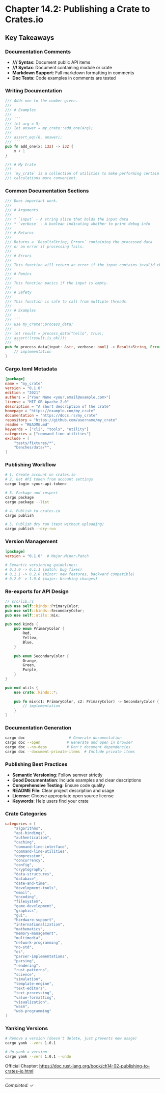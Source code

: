 # Chapter 14.2: Publishing a Crate to Crates.io

## Key Takeaways

### Documentation Comments
- **/// Syntax**: Document public API items
- **//! Syntax**: Document containing module or crate
- **Markdown Support**: Full markdown formatting in comments
- **Doc Tests**: Code examples in comments are tested

### Writing Documentation
```rust
/// Adds one to the number given.
///
/// # Examples
///
/// ```
/// let arg = 5;
/// let answer = my_crate::add_one(arg);
///
/// assert_eq!(6, answer);
/// ```
pub fn add_one(x: i32) -> i32 {
    x + 1
}

//! # My Crate
//!
//! `my_crate` is a collection of utilities to make performing certain
//! calculations more convenient.
```

### Common Documentation Sections
```rust
/// Does important work.
///
/// # Arguments
///
/// * `input` - A string slice that holds the input data
/// * `verbose` - A boolean indicating whether to print debug info
///
/// # Returns
///
/// Returns a `Result<String, Error>` containing the processed data
/// or an error if processing fails.
///
/// # Errors
///
/// This function will return an error if the input contains invalid characters.
///
/// # Panics
///
/// This function panics if the input is empty.
///
/// # Safety
///
/// This function is safe to call from multiple threads.
///
/// # Examples
///
/// ```
/// use my_crate::process_data;
///
/// let result = process_data("hello", true);
/// assert!(result.is_ok());
/// ```
pub fn process_data(input: &str, verbose: bool) -> Result<String, Error> {
    // implementation
}
```

### Cargo.toml Metadata
```toml
[package]
name = "my_crate"
version = "0.1.0"
edition = "2021"
authors = ["Your Name <your.email@example.com>"]
license = "MIT OR Apache-2.0"
description = "A short description of the crate"
homepage = "https://example.com/my_crate"
documentation = "https://docs.rs/my_crate"
repository = "https://github.com/username/my_crate"
readme = "README.md"
keywords = ["cli", "tools", "utility"]
categories = ["command-line-utilities"]
exclude = [
    "tests/fixtures/*",
    "benches/data/*",
]
```

### Publishing Workflow
```bash
# 1. Create account on crates.io
# 2. Get API token from account settings
cargo login <your-api-token>

# 3. Package and inspect
cargo package
cargo package --list

# 4. Publish to crates.io
cargo publish

# 5. Publish dry run (test without uploading)
cargo publish --dry-run
```

### Version Management
```toml
[package]
version = "0.1.0"  # Major.Minor.Patch

# Semantic versioning guidelines:
# 0.1.0 -> 0.1.1 (patch: bug fixes)
# 0.1.1 -> 0.2.0 (minor: new features, backward compatible)
# 0.2.0 -> 1.0.0 (major: breaking changes)
```

### Re-exports for API Design
```rust
// src/lib.rs
pub use self::kinds::PrimaryColor;
pub use self::kinds::SecondaryColor;
pub use self::utils::mix;

pub mod kinds {
    pub enum PrimaryColor {
        Red,
        Yellow,
        Blue,
    }
    
    pub enum SecondaryColor {
        Orange,
        Green,
        Purple,
    }
}

pub mod utils {
    use crate::kinds::*;
    
    pub fn mix(c1: PrimaryColor, c2: PrimaryColor) -> SecondaryColor {
        // implementation
    }
}
```

### Documentation Generation
```bash
cargo doc                    # Generate documentation
cargo doc --open            # Generate and open in browser
cargo doc --no-deps         # Don't document dependencies
cargo doc --document-private-items  # Include private items
```

### Publishing Best Practices
- **Semantic Versioning**: Follow semver strictly
- **Good Documentation**: Include examples and clear descriptions
- **Comprehensive Testing**: Ensure code quality
- **README File**: Clear project description and usage
- **License**: Choose appropriate open source license
- **Keywords**: Help users find your crate

### Crate Categories
```toml
categories = [
    "algorithms",
    "api-bindings",
    "authentication",
    "caching",
    "command-line-interface",
    "command-line-utilities",
    "compression",
    "concurrency",
    "config",
    "cryptography",
    "data-structures",
    "database",
    "date-and-time",
    "development-tools",
    "email",
    "encoding",
    "filesystem",
    "game-development",
    "graphics",
    "gui",
    "hardware-support",
    "internationalization",
    "mathematics",
    "memory-management",
    "multimedia",
    "network-programming",
    "no-std",
    "os",
    "parser-implementations",
    "parsing",
    "rendering",
    "rust-patterns",
    "science",
    "simulation",
    "template-engine",
    "text-editors",
    "text-processing",
    "value-formatting",
    "visualization",
    "wasm",
    "web-programming"
]
```

### Yanking Versions
```bash
# Remove a version (doesn't delete, just prevents new usage)
cargo yank --vers 1.0.1

# Un-yank a version
cargo yank --vers 1.0.1 --undo
```

Official Chapter: https://doc.rust-lang.org/book/ch14-02-publishing-to-crates-io.html

---
*Completed: ✓*